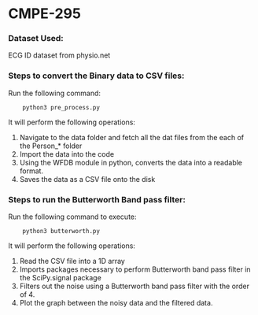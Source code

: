 # CMPE-295

### Dataset Used:

ECG ID dataset from physio.net

### Steps to convert the Binary data to CSV files:

Run the following command:

```
    python3 pre_process.py
```

It will perform the following operations:

1. Navigate to the data folder and fetch all the dat files from the each of the Person\_\* folder
2. Import the data into the code
3. Using the WFDB module in python, converts the data into a readable format.
4. Saves the data as a CSV file onto the disk

### Steps to run the Butterworth Band pass filter:

Run the following command to execute:

```
    python3 butterworth.py
```

It will perform the following operations:

1. Read the CSV file into a 1D array
2. Imports packages necessary to perform Butterworth band pass filter in the SciPy.signal package
3. Filters out the noise using a Butterworth band pass filter with the order of 4.
4. Plot the graph between the noisy data and the filtered data.
